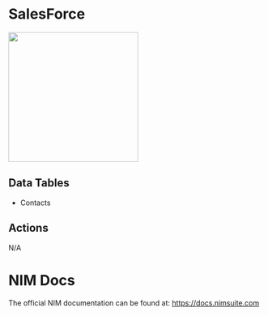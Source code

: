 # SalesForce
<img src="https://github.com/Tools4ever-NIM/NIM-System-REST-SalesForce/assets/24281600/8179f17a-008b-46cf-8919-4a39f0b75edb" width="256px" />

## Data Tables
- Contacts


## Actions
N/A

# NIM Docs
The official NIM documentation can be found at: https://docs.nimsuite.com
